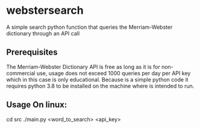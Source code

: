 # webstersearch
A simple search python function that queries the Merriam-Webster dictionary through an API call 

## Prerequisites
The Merriam-Webster Dictionary API is free as long as it is for non-commercial use, usage does not exceed 1000 queries per day per API key which in this case is only educational.
Because is a simple python code it requires python 3.8 to be installed on the machine where is intended to run.

## Usage On linux:
cd src
./main.py <word_to_search> <api_key>
